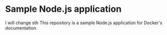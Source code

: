 # Sample Node.js application
I will change sth
This repository is a sample Node.js application for Docker's documentation.
